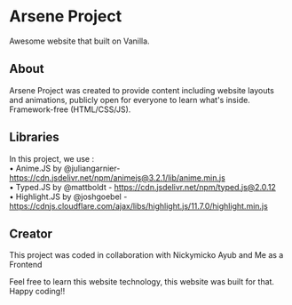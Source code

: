 # Arsene Project
Awesome website that built on Vanilla.

## About
Arsene Project was created to provide content including website layouts and animations, publicly open
for everyone to learn what's inside. Framework-free (HTML/CSS/JS).

## Libraries
In this project, we use : <br>
• Anime.JS by @juliangarnier- https://cdn.jsdelivr.net/npm/animejs@3.2.1/lib/anime.min.js <br>
• Typed.JS by @mattboldt - https://cdn.jsdelivr.net/npm/typed.js@2.0.12<br>
• Highlight.JS by @joshgoebel - https://cdnjs.cloudflare.com/ajax/libs/highlight.js/11.7.0/highlight.min.js

## Creator
This project was coded in collaboration with Nickymicko Ayub and Me as a Frontend

Feel free to learn this website technology, this website was built for that.
Happy coding!!
